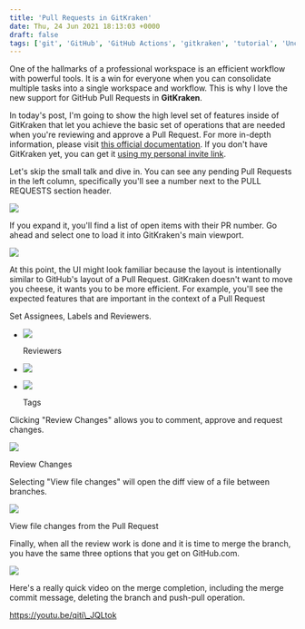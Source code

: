 ```yaml
---
title: 'Pull Requests in GitKraken'
date: Thu, 24 Jun 2021 18:13:03 +0000
draft: false
tags: ['git', 'GitHub', 'GitHub Actions', 'gitkraken', 'tutorial', 'Uncategorized']
---
```


  
One of the hallmarks of a professional workspace is an efficient workflow with powerful tools. It is a win for everyone when you can consolidate multiple tasks into a single workspace and workflow. This is why I love the new support for GitHub Pull Requests in **GitKraken**.

In today's post, I'm going to show the high level set of features inside of GitKraken that let you achieve the basic set of operations that are needed when you're reviewing and approve a Pull Request. For more in-depth information, please visit [this official documentation](https://support.gitkraken.com/working-with-repositories/pull-requests/#github-pull-request-view). If you don't have GitKraken yet, you can get it [using my personal invite link](https://www.gitkraken.com/invite/5G9KUffp).

Let's skip the small talk and dive in. You can see any pending Pull Requests in the left column, specifically you'll see a number next to the PULL REQUESTS section header.

![](/wp-content/uploads/2021/06/PRSection.png)

If you expand it, you'll find a list of open items with their PR number. Go ahead and select one to load it into GitKraken's main viewport.

![](/wp-content/uploads/2021/06/PR-Article-2-1024x607.png)

At this point, the UI might look familiar because the layout is intentionally similar to GitHub's layout of a Pull Request. GitKraken doesn't want to move you cheese, it wants you to be more efficient. For example, you'll see the expected features that are important in the context of a Pull Request

Set Assignees, Labels and Reviewers.

*   ![](/wp-content/uploads/2021/06/PR-Article-Set-Reviewers.png)
    
    Reviewers
    
*   ![](/wp-content/uploads/2021/06/PR-Article-Set-Assignees.png)
    
*   ![](/wp-content/uploads/2021/06/PR-Article-Set-Labels.png)
    
    Tags
    

Clicking "Review Changes" allows you to comment, approve and request changes.

![](/wp-content/uploads/2021/06/PR-Article-Review-Changes.png)

Review Changes

Selecting "View file changes" will open the diff view of a file between branches.

![](/wp-content/uploads/2021/06/PR-Article-File-Changes-1024x646.png)

View file changes from the Pull Request

Finally, when all the review work is done and it is time to merge the branch, you have the same three options that you get on GitHub.com.

![](/wp-content/uploads/2021/06/PR-Article-Merge-Options.png)

Here's a really quick video on the merge completion, including the merge commit message, deleting the branch and push-pull operation.

https://youtu.be/qiti\_JQLtok